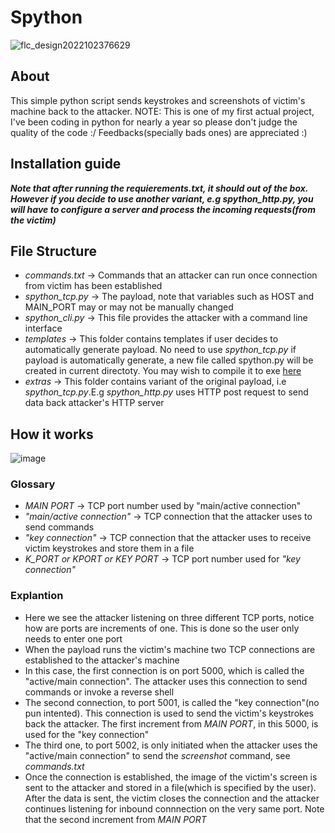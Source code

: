 # Spython

![flc_design2022102376629](https://user-images.githubusercontent.com/91953982/197397830-3cdd5836-bb62-43c7-bfbf-74977a856a74.png)


## About ##
This simple python script sends keystrokes and  screenshots of victim's machine back to the attacker.
NOTE: This is one of my first actual  project, I've been coding in python for nearly a year so please don't judge the quality of the code :/
Feedbacks(specially bads ones) are appreciated :)

## Installation guide ##
***Note that after running the *requierements.txt*, it should out of the box. However if you decide to use another variant, e.g spython_http.py, you will have to configure a server and process the incoming requests(from the victim)***

## File Structure ##
- *commands.txt* -> Commands that an attacker can run once connection from victim has been established
- *spython_tcp.py* -> The payload, note that variables such as HOST and MAIN_PORT may or may not be manually changed
- *spython_cli.py* -> This file provides the attacker with a command line interface
- *templates* -> This folder contains templates if user decides to automatically generate payload. No need to use *spython_tcp.py* if payload is automatically generate, a  new file called spython.py will be created in current directoty. You may wish to compile it to exe [here](https://pyinstaller.org/) 
- *extras* -> This folder contains variant of the original payload, i.e *spython_tcp.py*.E.g *spython_http.py* uses HTTP post request to send data back attacker's HTTP server

## How it works ##
![image](https://user-images.githubusercontent.com/91953982/197544894-84fdfb20-2e73-4f5b-b4ca-a24dd663afdf.png)
### Glossary ###
- *MAIN PORT* -> TCP port number used by "main/active connection"
- *"main/active connection"* -> TCP connection that the attacker uses to send commands
- *"key connection"* ->  TCP connection that the attacker uses to receive victim keystrokes and store them in a file
- *K_PORT or KPORT or KEY PORT* -> TCP port number used for *"key connection"*

### Explantion ###
- Here we see the attacker listening on three different TCP ports, notice how are ports are increments of one. This is done so the user only needs to enter one port
- When the payload runs the victim's machine two TCP connections are established to the attacker's machine
- In this case, the first connection is on port 5000, which is called the "active/main connection". The attacker uses this connection to send commands or invoke a reverse shell
- The second connection, to port 5001, is called the "key connection"(no pun intented). This connection is used to  send the victim's keystrokes back the attacker. The first increment from *MAIN PORT*, in this 5000, is used for the "key connection"
- The third one, to port 5002, is only initiated when the attacker uses the "active/main connection" to send the *screenshot* command, see *commands.txt*
- Once the connection is established, the image of the victim's screen is sent to the attacker and stored in a file(which is specified by the user). After the data is sent, the victim closes the connection and the attacker continues listening for inbound connnection on the very same port. Note that the second increment from *MAIN PORT*
